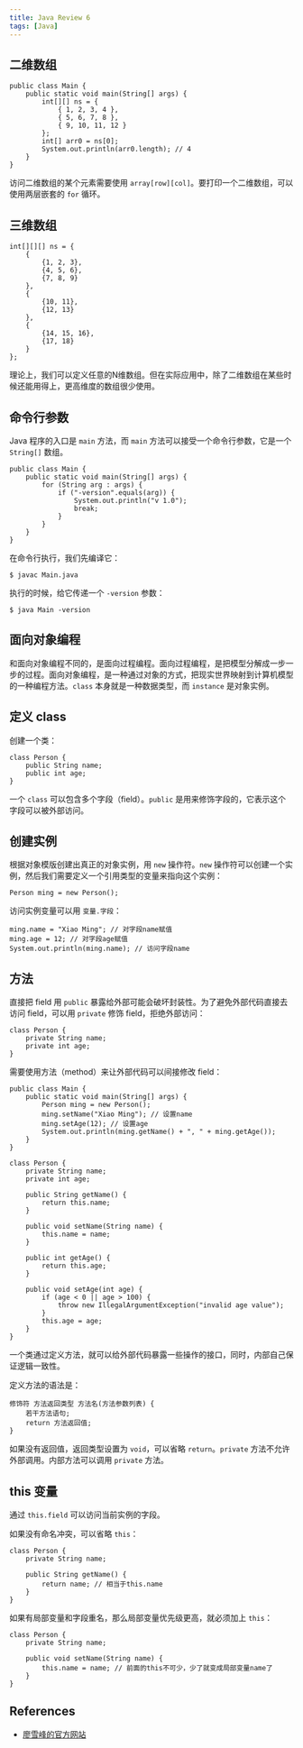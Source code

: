 ```yaml
---
title: Java Review 6
tags: [Java]
---
```


## 二维数组
```
public class Main {
    public static void main(String[] args) {
        int[][] ns = {
            { 1, 2, 3, 4 },
            { 5, 6, 7, 8 },
            { 9, 10, 11, 12 }
        };
        int[] arr0 = ns[0];
        System.out.println(arr0.length); // 4
    }
}
```

访问二维数组的某个元素需要使用 `array[row][col]`。要打印一个二维数组，可以使用两层嵌套的 `for` 循环。

## 三维数组
```
int[][][] ns = {
    {
        {1, 2, 3},
        {4, 5, 6},
        {7, 8, 9}
    },
    {
        {10, 11},
        {12, 13}
    },
    {
        {14, 15, 16},
        {17, 18}
    }
};
```

理论上，我们可以定义任意的N维数组。但在实际应用中，除了二维数组在某些时候还能用得上，更高维度的数组很少使用。

## 命令行参数
Java 程序的入口是 `main` 方法，而 `main` 方法可以接受一个命令行参数，它是一个 `String[]` 数组。

```
public class Main {
    public static void main(String[] args) {
        for (String arg : args) {
            if ("-version".equals(arg)) {
                System.out.println("v 1.0");
                break;
            }
        }
    }
}
```

在命令行执行，我们先编译它：
```
$ javac Main.java
```

执行的时候，给它传递一个 `-version` 参数：
```
$ java Main -version
```

## 面向对象编程
和面向对象编程不同的，是面向过程编程。面向过程编程，是把模型分解成一步一步的过程。面向对象编程，是一种通过对象的方式，把现实世界映射到计算机模型的一种编程方法。`class` 本身就是一种数据类型，而 `instance` 是对象实例。

## 定义 class
创建一个类：
```
class Person {
    public String name;
    public int age;
}
```

一个 `class` 可以包含多个字段（field）。`public` 是用来修饰字段的，它表示这个字段可以被外部访问。

## 创建实例
根据对象模版创建出真正的对象实例，用 `new` 操作符。`new` 操作符可以创建一个实例，然后我们需要定义一个引用类型的变量来指向这个实例：
```
Person ming = new Person();
```

访问实例变量可以用 `变量.字段`：
```
ming.name = "Xiao Ming"; // 对字段name赋值
ming.age = 12; // 对字段age赋值
System.out.println(ming.name); // 访问字段name
```

## 方法
直接把 field 用 `public` 暴露给外部可能会破坏封装性。为了避免外部代码直接去访问 field，可以用 `private` 修饰 field，拒绝外部访问：
```
class Person {
    private String name;
    private int age;
}
```

需要使用方法（method）来让外部代码可以间接修改 field：
```
public class Main {
    public static void main(String[] args) {
        Person ming = new Person();
        ming.setName("Xiao Ming"); // 设置name
        ming.setAge(12); // 设置age
        System.out.println(ming.getName() + ", " + ming.getAge());
    }
}

class Person {
    private String name;
    private int age;

    public String getName() {
        return this.name;
    }

    public void setName(String name) {
        this.name = name;
    }

    public int getAge() {
        return this.age;
    }

    public void setAge(int age) {
        if (age < 0 || age > 100) {
            throw new IllegalArgumentException("invalid age value");
        }
        this.age = age;
    }
}
```

一个类通过定义方法，就可以给外部代码暴露一些操作的接口，同时，内部自己保证逻辑一致性。

定义方法的语法是：
```
修饰符 方法返回类型 方法名(方法参数列表) {
    若干方法语句;
    return 方法返回值;
}
```

如果没有返回值，返回类型设置为 `void`，可以省略 `return`。`private` 方法不允许外部调用。内部方法可以调用 `private` 方法。

## this 变量
通过 `this.field` 可以访问当前实例的字段。

如果没有命名冲突，可以省略 `this`：
```
class Person {
    private String name;

    public String getName() {
        return name; // 相当于this.name
    }
}
```

如果有局部变量和字段重名，那么局部变量优先级更高，就必须加上 `this`：
```
class Person {
    private String name;

    public void setName(String name) {
        this.name = name; // 前面的this不可少，少了就变成局部变量name了
    }
}
```

## References
- [廖雪峰的官方网站](https://www.liaoxuefeng.com/wiki/1252599548343744/1255945064769408)
